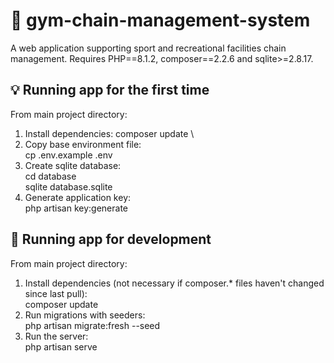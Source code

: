 # :basketball: gym-chain-management-system
A web application supporting sport and recreational facilities chain management.
Requires PHP==8.1.2, composer==2.2.6 and sqlite>=2.8.17.
## :bulb: Running app for the first time
From main project directory:
1. Install dependencies: 
composer update \
2. Copy base environment file: \
cp .env.example .env
3. Create sqlite database: \
cd database \
sqlite database.sqlite
4. Generate application key: \
php artisan key:generate
## :runner: Running app for development
From main project directory:
1. Install dependencies (not necessary if composer.* files haven't changed since last pull): \
composer update
2. Run migrations with seeders: \
php artisan migrate:fresh --seed
3. Run the server: \
php artisan serve
